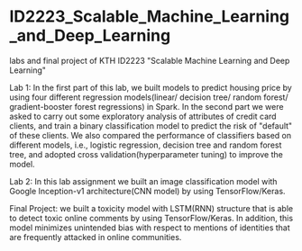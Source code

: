 # ID2223_Scalable_Machine_Learning_and_Deep_Learning
labs and final project of KTH ID2223 "Scalable Machine Learning and Deep Learning"

Lab 1: In the first part of this lab, we built models to predict housing price by using four different regression models(linear/ decision tree/ random forest/ gradient-booster forest regressions) in Spark. In the second part we were asked to carry out some exploratory analysis of attributes of credit card clients, and train a binary classification model to predict the risk of "default" of these clients. We also compared the performance of classifiers based on different models, i.e., logistic regression, decision tree and random forest tree, and adopted cross validation(hyperparameter tuning) to improve the model.
  
Lab 2: In this lab assignment we built an image classification model with Google Inception-v1 architecture(CNN model) by using TensorFlow/Keras.  
  
Final Project: we built a toxicity model with LSTM(RNN) structure that is able to detect toxic online comments by using TensorFlow/Keras. In addition, this model minimizes unintended bias with respect to mentions of identities that are frequently attacked in online communities.
